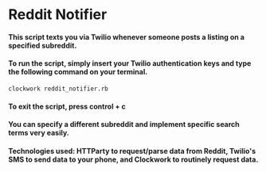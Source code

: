 # Reddit Notifier 

#### This script texts you via Twilio whenever someone posts a listing on a specified subreddit. 

#### To run the script, simply insert your Twilio authentication keys and type the following command on your terminal. 

``` clockwork reddit_notifier.rb ```

#### To exit the script, press control + c 

#### You can specify a different subreddit and implement specific search terms very easily. 

#### Technologies used: HTTParty to request/parse data from Reddit, Twilio's SMS to send data to your phone, and Clockwork to routinely request data. 
